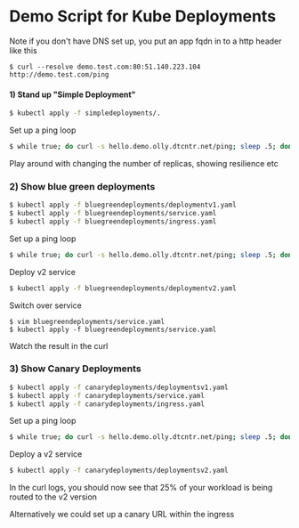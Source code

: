 # Demo Script for Kube Deployments

Note if you don't have DNS set up, you put an app fqdn in to a http header like this

```
$ curl --resolve demo.test.com:80:51.140.223.104 http://demo.test.com/ping
```

#### 1) Stand up "Simple Deployment"

```bash
$ kubectl apply -f simpledeployments/.
```

Set up a ping loop

``` bash
$ while true; do curl -s hello.demo.olly.dtcntr.net/ping; sleep .5; done
```

Play around with changing the number of replicas, showing resilience etc

### 2) Show blue green deployments

```bash
$ kubectl apply -f bluegreendeployments/deploymentv1.yaml
$ kubectl apply -f bluegreendeployments/service.yaml
$ kubectl apply -f bluegreendeployments/ingress.yaml
```

Set up a ping loop

```bash
$ while true; do curl -s hello.demo.olly.dtcntr.net/ping; sleep .5; done
```

Deploy v2 service

```bash
$ kubectl apply -f bluegreendeployments/deploymentv2.yaml
```

Switch over service

```
$ vim bluegreendeployments/service.yaml
$ kubectl apply -f bluegreendeployments/service.yaml
```

Watch the result in the curl 

### 3) Show Canary Deployments

```bash
$ kubectl apply -f canarydeployments/deploymentsv1.yaml
$ kubectl apply -f canarydeployments/service.yaml
$ kubectl apply -f canarydeployments/ingress.yaml
```

Set up a ping loop

```bash
$ while true; do curl -s hello.demo.olly.dtcntr.net/ping; sleep .5; done
```

Deploy a v2 service

```bash
$ kubectl apply -f canarydeployments/deploymentsv2.yaml
```

In the curl logs, you should now see that 25% of your workload is being routed to the v2 version

Alternatively we could set up a canary URL within the ingress

